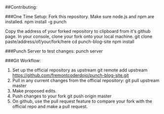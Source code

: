 ##Contributing:

###One Time Setup:
Fork this repository.
Make sure node.js and npm are installed.
    npm install -g punch

Copy the address of your forked repository to clipboard from it's github page.
In your console, clone your fork onto your local machine.
    git clone paste/address/of/your/fork/here
    cd punch-blog-site
    npm install

###Punch Server to test changes:
    punch server

###Git Workflow:
1. Set up the official repository as upstream
    git remote add upstream https://github.com/fremontcoderdojo/punch-blog-site.git
2. Pull in any current changes from the official repository:
	git pull upstream master
3. Make proposed edits.
4. Push changes to your fork
    git push origin master
5. On github, use the pull request feature to compare your fork with the official repo and make a pull request.



